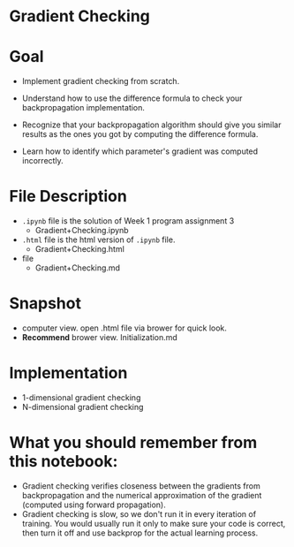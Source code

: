 # Gradient Checking

# Goal
- Implement gradient checking from scratch.

- Understand how to use the difference formula to check your backpropagation implementation.

- Recognize that your backpropagation algorithm should give you similar results as the ones you got by computing the difference formula.

- Learn how to identify which parameter's gradient was computed incorrectly.

# File Description
- `.ipynb` file is the solution of Week 1 program assignment 3
  - Gradient+Checking.ipynb
- `.html` file is the html version of `.ipynb` file.
  - Gradient+Checking.html
- file
  - Gradient+Checking.md
  
# Snapshot
- computer view. open .html file via brower for quick look.
- **Recommend** brower view. Initialization.md


# Implementation
- 1-dimensional gradient checking
- N-dimensional gradient checking

# What you should remember from this notebook:
- Gradient checking verifies closeness between the gradients from backpropagation and the numerical approximation of the gradient (computed using forward propagation).
- Gradient checking is slow, so we don't run it in every iteration of training. You would usually run it only to make sure your code is correct, then turn it off and use backprop for the actual learning process.

